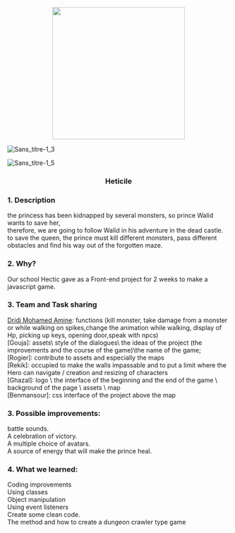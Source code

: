 <p align="center">
  <img 
    width="300"
    height="300"
    src="[https://picsum.photos/300/300](https://user-images.githubusercontent.com/97188701/170017927-3494d63d-6b0f-4841-b250-6c901cf4cd9c.png)"
  >
</p>


![Sans_titre-1_3](https://user-images.githubusercontent.com/97188701/170018031-037a3996-6cdc-43d9-9ab9-d9e12d3aa488.png)

![Sans_titre-1_5](https://user-images.githubusercontent.com/97188701/170018091-f4e7ef8d-46f0-4be0-8d36-0e82227c0bbe.png)


### <p align="center"> Heticile  </p>

### 1. Description

the princess has been kidnapped by several monsters, so prince Walid wants to save her, <br>
therefore, we are going to follow Walid in his adventure in the dead castle.<br>
to save the queen, the prince must kill different monsters, pass different obstacles and find his way out of the forgotten maze.


### 2. Why?
Our school Hectic gave as a Front-end project for 2 weeks to make a javascript game.

### 3. Team and Task sharing 
[Dridi Mohamed Amine](https://github.com/dridi19): functions (kill monster, take damage from a monster or while walking on spikes,change the animation while walking, display of Hp, picking up keys, opening door,speak with npcs)  <br>
[Gouja]:  assets\ style of the dialogues\ the ideas of the project (the improvements and the course of the game)\the name of the game; <br>
[Rogier]: contribute to assets and especially the maps <br>
[Rekik]: occupied to make the walls impassable and to put a limit where the Hero can navigate / creation and resizing of characters <br>
[Ghazal]:  logo \ the interface of the beginning and the end of the game \ background of the page \ assets \ map <br>
[Benmansour]: css interface of the project above the map <br>

### 3. Possible improvements:
battle sounds. <br>
A celebration of victory. <br>
A multiple choice of avatars. <br>
A source of energy that will make the prince heal. <br>

### 4. What we learned: 
Coding improvements <br>
Using classes  <br>
Object manipulation  <br>
Using event listeners  <br>
Create some clean code.  <br>
The method and how to create a dungeon crawler type game  <br>
